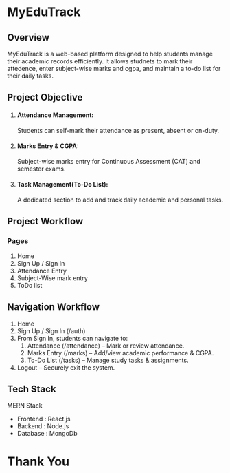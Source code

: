 # MyEduTrack
## Overview
  MyEduTrack is a web-based platform designed to help students manage their academic records efficiently. It allows studnets to mark their attedence, enter subject-wise marks and cgpa, and maintain a to-do list for their daily tasks.

## Project Objective
   1. #### Attendance Management:
        Students can self-mark their attendance as present, absent or on-duty.
   2. #### Marks Entry & CGPA:
         Subject-wise marks entry for Continuous Assessment (CAT) and semester 
         exams.
   3. #### Task Management(To-Do List):
         A dedicated section to add and track daily academic and personal 
         tasks.

## Project Workflow
  ### Pages
  1. Home
  2. Sign Up / Sign In
  3. Attendance Entry
  4. Subject-Wise mark entry
  5. ToDo list

## Navigation Workflow
  1. Home
  2. Sign Up / Sign In (/auth)
  3. From Sign In, students can navigate to:
     1. Attendance (/attendance) – Mark or review attendance.
     2. Marks Entry (/marks) – Add/view academic performance & CGPA.
     3. To-Do List (/tasks) – Manage study tasks & assignments.
  4. Logout – Securely exit the system.

## Tech Stack
   MERN Stack
   - Frontend : React.js
   - Backend : Node.js
   - Database : MongoDb

# Thank You

